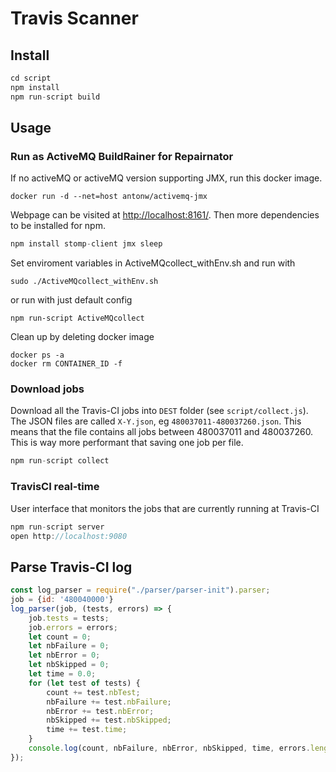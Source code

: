 # Travis Scanner

## Install

```js
cd script
npm install
npm run-script build
```

## Usage

### Run as ActiveMQ BuildRainer for Repairnator
If no activeMQ or activeMQ version supporting JMX, run this docker image.
```
docker run -d --net=host antonw/activemq-jmx
```
Webpage can be visited at [http://localhost:8161/](http://localhost:8161/). Then more dependencies to be installed for npm.
```js
npm install stomp-client jmx sleep
```
Set enviroment variables in ActiveMQcollect_withEnv.sh and run with
```
sudo ./ActiveMQcollect_withEnv.sh
```
or run with just default config
```
npm run-script ActiveMQcollect
```
Clean up by deleting docker image
```
docker ps -a
docker rm CONTAINER_ID -f
```

### Download jobs

Download all the Travis-CI jobs into `DEST` folder (see `script/collect.js`). The JSON files are called `X-Y.json`, eg `480037011-480037260.json`. This means that the file contains all jobs between 480037011 and 480037260. This is way more performant that saving one job per file.

```js
npm run-script collect
```

### TravisCI real-time

User interface that monitors the jobs that are currently running at Travis-CI

```js
npm run-script server
open http://localhost:9080
```

## Parse Travis-CI log

```js
const log_parser = require("./parser/parser-init").parser;
job = {id: '480040000'}
log_parser(job, (tests, errors) => {
    job.tests = tests;
    job.errors = errors;
    let count = 0;
    let nbFailure = 0;
    let nbError = 0;
    let nbSkipped = 0;
    let time = 0.0;
    for (let test of tests) {
        count += test.nbTest;
        nbFailure += test.nbFailure;
        nbError += test.nbError;
        nbSkipped += test.nbSkipped;
        time += test.time;
    }
    console.log(count, nbFailure, nbError, nbSkipped, time, errors.length)
});
```
